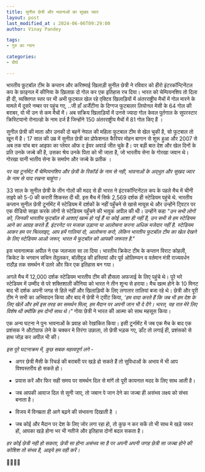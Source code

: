 ```yaml
---
title: सुनील छेत्री और भावनाओं का सुखद ज्वार
layout: post
last_modified_at : 2024-06-06T09:29:00
author: Vinay Pandey

tags:
- गुरु का ग्यान

categories:
- दीर्घ

---
```


भारतीय फ़ुटबॉल टीम के कप्तान और करिश्माई खिलाड़ी सुनील छेत्री ने रविवार को हीरो इंटरकॉन्टिनेंटल कप के फ़ाइनल में कीनिया के ख़िलाफ़ दो गोल कर एक इतिहास रच दिया। भारत को चेम्पियनशिप तो दिला ही दी, व्यक्तिगत स्तर पर भी अभी फुटबाल खेल रहे एक्टिव खिलाड़ियों में अंतरराष्ट्रीय मैचों में गोल मारने के मामले में दूसरे नम्बर पर पहुंच गए, ..जी हाँ अर्जेंटीना के दिग्गज फुटबालर लियोनल मेसी के 64 गोल की बराबर, वो भी उन से कम मैचों में। अब सक्रिय खिलाड़ियों में उनसे ज्यादा गोल केवल पुर्तगाल के सुपरस्टार क्रिस्टियानो रोनाल्डो के नाम दर्ज हैं जिन्होंने 150 अंतरराष्ट्रीय मैचों में 81 गोल किए हैं ।

सुनील छेत्री की माता और उनकी दो बहनें नेपाल की महिला फुटबाल टीम से खेल चुकी है, सो फुटबाल तो खून में है। 17 साल की उम्र में सुनील छेत्री का प्रोफेशनल कैरियर मोहन बागान से शुरू हुआ और 2007 से अब तक पांच बार आइफा का प्लेयर ऑफ द ईयर अवार्ड जीत चुके हैं। पर बड़ी बात देश और खेल दिनों के प्रति उनके जज्बे की है, उसका श्रेय उनके पिता को भी जाता है, जो भारतीय सेना के गोरखा जवान थे। गोरखा यानी भातीय सेना के समर्पण और जज्बे के प्रतीक ।

*पर यह टूर्नामेंट मैं चेम्पियनशिप और छेत्री के रिकॉर्ड के नाम से नही, भावनाओं के अद्भुत और सुखद ज्वार के नाम से याद रखना चाहूंगा।*

33 साल के सुनील छेत्री के तीन गोलों की मदद से ही भारत ने इंटरकॉन्टिनेंटल कप के पहले मैच में चीनी ताइपे को 5-0 की करारी शिकस्त दी थी. इस मैच में सिर्फ 2,569 दर्शक ही स्टेडियम पहुंचे थे. भारतीय कप्तान सुनील छेत्री टूर्नामेंट में स्टेडियम में दर्शकों के नहीं पहुँचने से खासे मायूस थे और उन्होंने ट्विटर पर एक वीडियो साझा करके लोगों से स्टेडियम पहुँचने की भावुक अपील की थी। उन्होंने कहा
 _"उन सभी लोगों को, जिनकी भारतीय फुटबॉल से आशाएं खत्म हो गई हैं या कोई आशा ही नहीं है, उन सभी से हम स्टेडियम आने का आग्रह करते हैं. *इंटरनेट पर मजाक उड़ाना या आलोचना करना अधिक मजेदार नहीं है. स्टेडियम आकर हम पर चिल्लाइए, आप हमें गालियां दो, आलोचना करो, लेकिन भारतीय फुटबॉल टीम का खेल देखने के लिए स्टेडियम आओ जरूर, भारत में फुटबॉल को आपकी जरूरत है."*_

 इस भावनात्मक अपील ने एक जलजला सा ला दिया। भारतीय क्रिकेट टीम के कप्तान विराट कोहली, क्रिकेट के भगवान सचिन तेंदुलकर, बॉलीवुड की हस्तियां और पूर्व ओलिम्प्यन व वर्तमान मंत्री राज्यवर्धन राठौड़ तक समर्थन में उतरे और फिर एक इतिहास बन गया। 

अगले मैच में 12,000 दर्शक स्टेडियम भारतीय टीम की हौसला अफजाई के लिए पहुंचे थे। पूरे भरे स्टेडियम में उम्मीद से परे शक्तिशाली  कीनिया को भारत ने तीन शून्य से हराया। मैच खत्म होने के 10 मिनट बाद भी दर्शक अपनी जगह से हिले नहीं और खिलाड़ियों के लिए लगातार तालियां बजा रहे थे। छेत्री और पूरी टीम ने सभी का अभिवादन किया और बाद में छेत्री ने ट्वीट किया, _*‘हम वादा करते हैं कि जब भी हम देश के लिए खेलें और हमें इस तरह का समर्थन मिला, हम मैदान पर अपनी जान भी दे देंगे। भारत, यह रात मेरे लिए विशेष थी क्योंकि हम दोनों साथ थे।"*_ गोया छेत्री ने भारत की आत्मा को साथ महसूस किया।

एक अन्य घटना ने पुनः भावनाओं के प्रवाह को रेखांकित किया। इसी टूर्नामेंट में जब एक मैच के बाद एक प्रशंसक ने औटोग्राफ लेने के चक्कर मे तिरंगा उछाला, तो छेत्री भड़क गए, डाँट तो लगाई ही, प्रशंसको से हाथ जोड़ कर अपील भी की। 

*इस पूरे घटनाक्रम में, कुछ सबक महत्वपूर्ण लगे -*

- अगर छेत्री मैसी के रिचर्ड की बराबरी पर खड़े हो सकते हैं तो सुविधाओं के अभाव में भी आप विश्वस्तरीय हो सकते हो। 

- प्रयास करें और फिर सही समय पर समर्थन दिल से मांगें तो पूरी कायनात मदद के लिए साथ आती है।

- जब आपकी आवाज दिल से सुनी जाए, तो जबान पे जान देने का जज्बा ही असंभव लक्ष्य को संभव बनाता है।

- विजय में विनम्रता ही आगे बढ़ने की संभावना दिखाती है ।

- जब कोई और मैदान पर देश के लिए जोर लगा रहा हो, तो कुछ न कर सकें तो भी साथ मे खड़े जरूर हों, आपका खड़े होना भर भी नतीजे और इतिहास दोनों बदल सकता है। 

*हर कोई छेत्री नही हो सकता,*
*छेत्री सा होना असंभव सा है*
*पर अपनी अपनी जगह छेत्री सा जज्बा होने की कोशिश तो संभव है, आइये हम वही करें।*

🙏🌷🌷🙏
